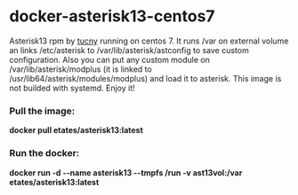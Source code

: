 # docker-asterisk13-centos7
Asterisk13 rpm by [tucny](https://www.tucny.com/telephony/asterisk-rpms) running on centos 7. It runs /var on external volume an links /etc/asterisk to /var/lib/asterisk/astconfig to save custom configuration. Also you can put any custom module on /var/lib/asterisk/modplus (it is linked to /usr/lib64/asterisk/modules/modplus) and load it to asterisk. This image is not builded with systemd. Enjoy it!


### Pull the image:

**docker pull etates/asterisk13:latest**


### Run the docker:

**docker run -d --name asterisk13 --tmpfs /run -v ast13vol:/var etates/asterisk13:latest**

